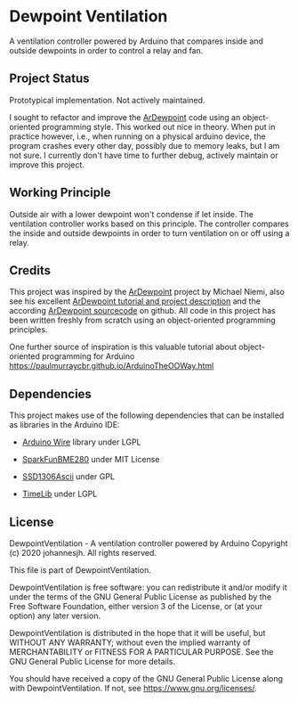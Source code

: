 # Dewpoint Ventilation

A ventilation controller powered by Arduino that compares inside and outside dewpoints in order to control a relay and fan.


## Project Status

Prototypical implementation. Not actively maintained.

I sought to refactor and improve the [ArDewpoint](https://github.com/mvniemi/arDewpoint) code using an object-oriented programming style. This worked out nice in theory. When put in practice however, i.e., when running on a physical arduino device, the program crashes every other day, possibly due to memory leaks, but I am not sure. I currently don't have time to further debug, actively maintain or improve this project.


## Working Principle

Outside air with a lower dewpoint won't condense if let inside. The ventilation controller works based on this principle. The controller compares the inside and outside dewpoints in order to turn ventilation on or off using a relay.


## Credits

This project was inspired by the [ArDewpoint](https://github.com/mvniemi/arDewpoint) project by Michael Niemi, also see his excellent [ArDewpoint tutorial and project description](http://www.instructables.com/id/ArDewpoint-Dew-Point-Based-Ventilation-Controller/) and the according [ArDewpoint sourcecode](https://github.com/mvniemi/arDewpoin) on github. All code in this project has been written freshly from scratch using an object-oriented programming principles.

One further source of inspiration is this valuable tutorial about object-oriented programming for Arduino https://paulmurraycbr.github.io/ArduinoTheOOWay.html


## Dependencies

This project makes use of the following dependencies that can be installed as libraries in the Arduino IDE:

- [Arduino Wire](https://github.com/arduino/ArduinoCore-avr/tree/master/libraries/Wire) library under LGPL

- [SparkFunBME280](https://github.com/sparkfun/SparkFun_BME280_Arduino_Library) under MIT License

- [SSD1306Ascii](https://github.com/greiman/SSD1306Ascii) under GPL

- [TimeLib](https://github.com/PaulStoffregen/Time) under LGPL


## License

DewpointVentilation - A ventilation controller powered by Arduino
Copyright (c) 2020 johannesjh.  All rights reserved.

This file is part of DewpointVentilation.

DewpointVentilation is free software: you can redistribute it and/or modify
it under the terms of the GNU General Public License as published by
the Free Software Foundation, either version 3 of the License, or
(at your option) any later version.

DewpointVentilation is distributed in the hope that it will be useful,
but WITHOUT ANY WARRANTY; without even the implied warranty of
MERCHANTABILITY or FITNESS FOR A PARTICULAR PURPOSE.  See the
GNU General Public License for more details.

You should have received a copy of the GNU General Public License
along with DewpointVentilation.  If not, see <https://www.gnu.org/licenses/>.
